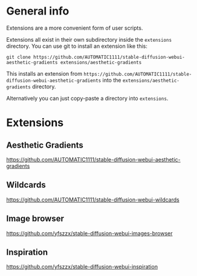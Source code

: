 # General info

Extensions are a more convenient form of user scripts.

Extensions all exist in their own subdirectory inside the `extensions` directory. You can use git to install an extension like this:

```
git clone https://github.com/AUTOMATIC1111/stable-diffusion-webui-aesthetic-gradients extensions/aesthetic-gradients
```

This installs an extension from `https://github.com/AUTOMATIC1111/stable-diffusion-webui-aesthetic-gradients` into the `extensions/aesthetic-gradients` directory.

Alternatively you can just copy-paste a directory into `extensions`.


# Extensions

## Aesthetic Gradients
https://github.com/AUTOMATIC1111/stable-diffusion-webui-aesthetic-gradients

## Wildcards
https://github.com/AUTOMATIC1111/stable-diffusion-webui-wildcards

## Image browser
https://github.com/yfszzx/stable-diffusion-webui-images-browser

## Inspiration
https://github.com/yfszzx/stable-diffusion-webui-inspiration